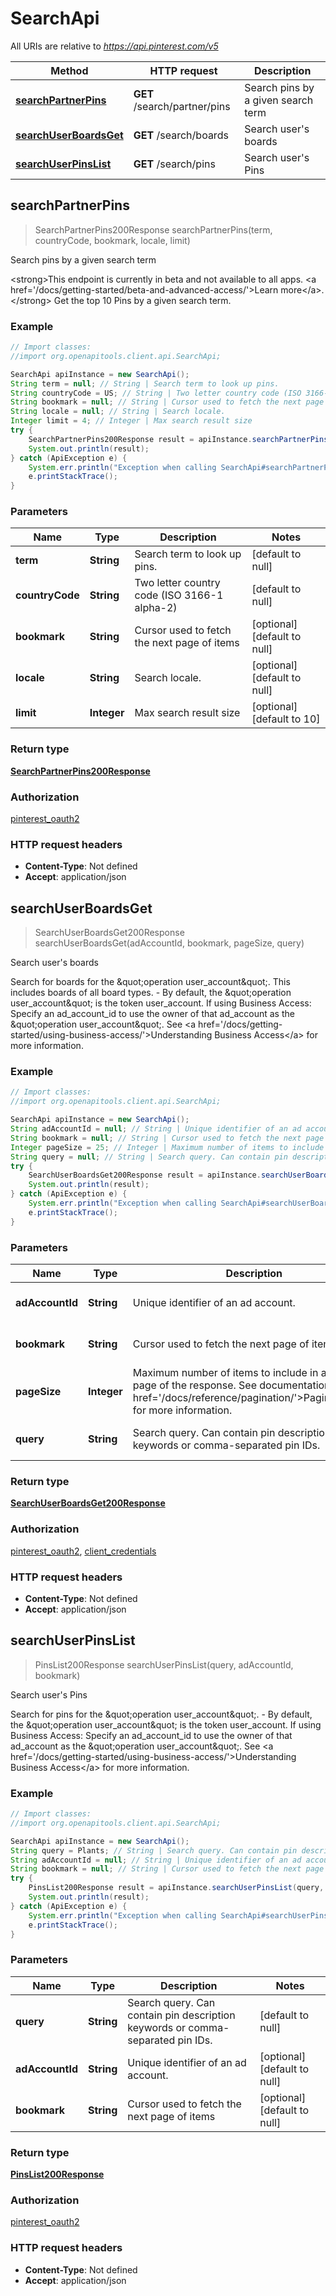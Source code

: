# SearchApi

All URIs are relative to *https://api.pinterest.com/v5*

Method | HTTP request | Description
------------- | ------------- | -------------
[**searchPartnerPins**](SearchApi.md#searchPartnerPins) | **GET** /search/partner/pins | Search pins by a given search term
[**searchUserBoardsGet**](SearchApi.md#searchUserBoardsGet) | **GET** /search/boards | Search user&#39;s boards
[**searchUserPinsList**](SearchApi.md#searchUserPinsList) | **GET** /search/pins | Search user&#39;s Pins



## searchPartnerPins

> SearchPartnerPins200Response searchPartnerPins(term, countryCode, bookmark, locale, limit)

Search pins by a given search term

&lt;strong&gt;This endpoint is currently in beta and not available to all apps. &lt;a href&#x3D;&#39;/docs/getting-started/beta-and-advanced-access/&#39;&gt;Learn more&lt;/a&gt;.&lt;/strong&gt;  Get the top 10 Pins by a given search term.

### Example

```java
// Import classes:
//import org.openapitools.client.api.SearchApi;

SearchApi apiInstance = new SearchApi();
String term = null; // String | Search term to look up pins.
String countryCode = US; // String | Two letter country code (ISO 3166-1 alpha-2)
String bookmark = null; // String | Cursor used to fetch the next page of items
String locale = null; // String | Search locale.
Integer limit = 4; // Integer | Max search result size
try {
    SearchPartnerPins200Response result = apiInstance.searchPartnerPins(term, countryCode, bookmark, locale, limit);
    System.out.println(result);
} catch (ApiException e) {
    System.err.println("Exception when calling SearchApi#searchPartnerPins");
    e.printStackTrace();
}
```

### Parameters


Name | Type | Description  | Notes
------------- | ------------- | ------------- | -------------
 **term** | **String**| Search term to look up pins. | [default to null]
 **countryCode** | **String**| Two letter country code (ISO 3166-1 alpha-2) | [default to null]
 **bookmark** | **String**| Cursor used to fetch the next page of items | [optional] [default to null]
 **locale** | **String**| Search locale. | [optional] [default to null]
 **limit** | **Integer**| Max search result size | [optional] [default to 10]

### Return type

[**SearchPartnerPins200Response**](SearchPartnerPins200Response.md)

### Authorization

[pinterest_oauth2](../README.md#pinterest_oauth2)

### HTTP request headers

- **Content-Type**: Not defined
- **Accept**: application/json


## searchUserBoardsGet

> SearchUserBoardsGet200Response searchUserBoardsGet(adAccountId, bookmark, pageSize, query)

Search user&#39;s boards

Search for boards for the \&quot;operation user_account\&quot;. This includes boards of all board types. - By default, the \&quot;operation user_account\&quot; is the token user_account.  If using Business Access: Specify an ad_account_id to use the owner of that ad_account as the \&quot;operation user_account\&quot;. See &lt;a href&#x3D;&#39;/docs/getting-started/using-business-access/&#39;&gt;Understanding Business Access&lt;/a&gt; for more information.

### Example

```java
// Import classes:
//import org.openapitools.client.api.SearchApi;

SearchApi apiInstance = new SearchApi();
String adAccountId = null; // String | Unique identifier of an ad account.
String bookmark = null; // String | Cursor used to fetch the next page of items
Integer pageSize = 25; // Integer | Maximum number of items to include in a single page of the response. See documentation on <a href='/docs/reference/pagination/'>Pagination</a> for more information.
String query = null; // String | Search query. Can contain pin description keywords or comma-separated pin IDs.
try {
    SearchUserBoardsGet200Response result = apiInstance.searchUserBoardsGet(adAccountId, bookmark, pageSize, query);
    System.out.println(result);
} catch (ApiException e) {
    System.err.println("Exception when calling SearchApi#searchUserBoardsGet");
    e.printStackTrace();
}
```

### Parameters


Name | Type | Description  | Notes
------------- | ------------- | ------------- | -------------
 **adAccountId** | **String**| Unique identifier of an ad account. | [optional] [default to null]
 **bookmark** | **String**| Cursor used to fetch the next page of items | [optional] [default to null]
 **pageSize** | **Integer**| Maximum number of items to include in a single page of the response. See documentation on &lt;a href&#x3D;&#39;/docs/reference/pagination/&#39;&gt;Pagination&lt;/a&gt; for more information. | [optional] [default to 25]
 **query** | **String**| Search query. Can contain pin description keywords or comma-separated pin IDs. | [optional] [default to null]

### Return type

[**SearchUserBoardsGet200Response**](SearchUserBoardsGet200Response.md)

### Authorization

[pinterest_oauth2](../README.md#pinterest_oauth2), [client_credentials](../README.md#client_credentials)

### HTTP request headers

- **Content-Type**: Not defined
- **Accept**: application/json


## searchUserPinsList

> PinsList200Response searchUserPinsList(query, adAccountId, bookmark)

Search user&#39;s Pins

Search for pins for the \&quot;operation user_account\&quot;. - By default, the \&quot;operation user_account\&quot; is the token user_account.  If using Business Access: Specify an ad_account_id to use the owner of that ad_account as the \&quot;operation user_account\&quot;. See &lt;a href&#x3D;&#39;/docs/getting-started/using-business-access/&#39;&gt;Understanding Business Access&lt;/a&gt; for more information.

### Example

```java
// Import classes:
//import org.openapitools.client.api.SearchApi;

SearchApi apiInstance = new SearchApi();
String query = Plants; // String | Search query. Can contain pin description keywords or comma-separated pin IDs.
String adAccountId = null; // String | Unique identifier of an ad account.
String bookmark = null; // String | Cursor used to fetch the next page of items
try {
    PinsList200Response result = apiInstance.searchUserPinsList(query, adAccountId, bookmark);
    System.out.println(result);
} catch (ApiException e) {
    System.err.println("Exception when calling SearchApi#searchUserPinsList");
    e.printStackTrace();
}
```

### Parameters


Name | Type | Description  | Notes
------------- | ------------- | ------------- | -------------
 **query** | **String**| Search query. Can contain pin description keywords or comma-separated pin IDs. | [default to null]
 **adAccountId** | **String**| Unique identifier of an ad account. | [optional] [default to null]
 **bookmark** | **String**| Cursor used to fetch the next page of items | [optional] [default to null]

### Return type

[**PinsList200Response**](PinsList200Response.md)

### Authorization

[pinterest_oauth2](../README.md#pinterest_oauth2)

### HTTP request headers

- **Content-Type**: Not defined
- **Accept**: application/json

